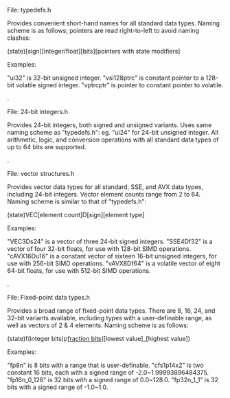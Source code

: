 File: typedefs.h



Provides convenient short-hand names for all standard data types. Naming scheme is as follows; pointers are read right-to-left to avoid naming clashes:

(state)[sign][integer/float][bits][pointers with state modifiers]

Examples:

"ui32" is 32-bit unsigned integer.
"vsi128ptrc" is constant pointer to a 128-bit volatile signed integer.
"vptrcptr" is pointer to constant pointer to volatile.

.

File: 24-bit integers.h



Provides 24-bit integers, both signed and unsigned variants. Uses same naming scheme as "typedefs.h": eg. "ui24" for 24-bit unsigned integer. All arithmetic, logic, and conversion operations with all standard data types of up to 64 bits are supported.

.

File: vector structures.h



Provides vector data types for all standard, SSE, and AVX data types, including 24-bit integers. Vector element counts range from 2 to 64. Naming scheme is similar to that of "typedefs.h":

(state)VEC[element count]D[sign][element type]

Examples:

"VEC3Ds24" is a vector of three 24-bit signed integers.
"SSE4Df32" is a vector of four 32-bit floats, for use with 128-bit SIMD operations.
"cAVX16Du16" is a constant vector of sixteen 16-bit unsigned integers, for use with 256-bit SIMD operations.
"vAVX8Df64" is a volatile vector of eight 64-bit floats, for use with 512-bit SIMD operations.

.

File: Fixed-point data types.h



Provides a broad range of fixed-point data types. There are 8, 16, 24, and 32-bit variants available, including types with a user-definable range, as well as vectors of 2 & 4 elements. Naming scheme is as follows:

(state)f(integer bits)p[fraction bits](normalised)([lowest value]_[highest value])

Examples:

"fp8n" is 8 bits with a range that is user-definable.
"cfs1p14x2" is two constant 16 bits, each with a signed range of -2.0~1.99993896484375.
"fp16n_0_128" is 32 bits with a signed range of 0.0~128.0.
"fp32n_1_1" is 32 bits with a signed range of -1.0~1.0.
